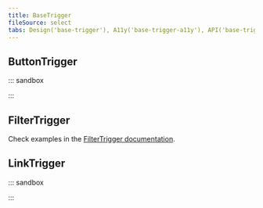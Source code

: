 ```yaml
---
title: BaseTrigger
fileSource: select
tabs: Design('base-trigger'), A11y('base-trigger-a11y'), API('base-trigger-api'), Example('base-trigger-code'), Changelog('base-trigger-changelog')
---
```


## ButtonTrigger

::: sandbox

<script lang="tsx">
import React from 'react';
import Select from '@semcore/ui/select';
import { ButtonTrigger } from '@semcore/ui/base-trigger';

const options = Array(6)
  .fill('')
  .map((_, index) => ({
    value: index,
    label: `Label ${index}`,
    children: `Option ${index}`,
  }));

const Demo = () => (
  <Select tag={ButtonTrigger} options={options} placeholder='Select an option' m='auto' />
);
</script>

:::

## FilterTrigger

Check examples in the [FilterTrigger documentation](/components/filter-trigger/filter-trigger-code).

## LinkTrigger

::: sandbox

<script lang="tsx">
import React from 'react';
import Select from '@semcore/ui/select';
import { LinkTrigger } from '@semcore/ui/base-trigger';

const options = Array(6)
  .fill('')
  .map((_, index) => ({
    value: index,
    label: `Label ${index}`,
    children: `Option ${index}`,
  }));

const Demo = () => (
  <Select tag={LinkTrigger} options={options} placeholder='Select an option' m='auto' />
);
</script>

:::
